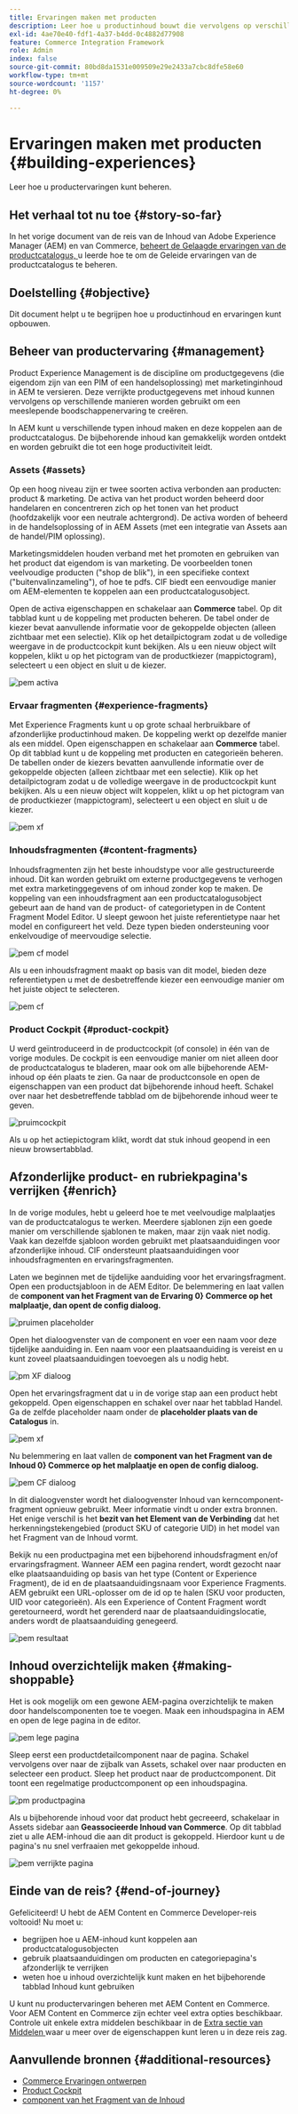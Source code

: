 ```yaml
---
title: Ervaringen maken met producten
description: Leer hoe u productinhoud bouwt die vervolgens op verschillende manieren kan worden gebruikt om een indrukwekkende winkelervaring te creëren.
exl-id: 4ae70e40-fdf1-4a37-b4dd-0c4882d77908
feature: Commerce Integration Framework
role: Admin
index: false
source-git-commit: 80bd8da1531e009509e29e2433a7cbc8dfe58e60
workflow-type: tm+mt
source-wordcount: '1157'
ht-degree: 0%

---
```



# Ervaringen maken met producten {#building-experiences}

Leer hoe u productervaringen kunt beheren.

## Het verhaal tot nu toe {#story-so-far}

In het vorige document van de reis van de Inhoud van Adobe Experience Manager (AEM) en van Commerce, [ beheert de Gelaagde ervaringen van de productcatalogus, ](/help/commerce-cloud/cif-storefront/commerce-journeys/aem-commerce-content-author/staged-catalog.md) u leerde hoe te om de Geleide ervaringen van de productcatalogus te beheren.

## Doelstelling {#objective}

Dit document helpt u te begrijpen hoe u productinhoud en ervaringen kunt opbouwen.

## Beheer van productervaring {#management}

Product Experience Management is de discipline om productgegevens (die eigendom zijn van een PIM of een handelsoplossing) met marketinginhoud in AEM te versieren. Deze verrijkte productgegevens met inhoud kunnen vervolgens op verschillende manieren worden gebruikt om een meeslepende boodschappenervaring te creëren.

In AEM kunt u verschillende typen inhoud maken en deze koppelen aan de productcatalogus. De bijbehorende inhoud kan gemakkelijk worden ontdekt en worden gebruikt die tot een hoge productiviteit leidt.

### Assets {#assets}

Op een hoog niveau zijn er twee soorten activa verbonden aan producten: product &amp; marketing. De activa van het product worden beheerd door handelaren en concentreren zich op het tonen van het product (hoofdzakelijk voor een neutrale achtergrond). De activa worden of beheerd in de handelsoplossing of in AEM Assets (met een integratie van Assets aan de handel/PIM oplossing).

Marketingsmiddelen houden verband met het promoten en gebruiken van het product dat eigendom is van marketing. De voorbeelden tonen veelvoudige producten (&quot;shop de blik&quot;), in een specifieke context (&quot;buitenvalinzameling&quot;), of hoe te pdfs. CIF biedt een eenvoudige manier om AEM-elementen te koppelen aan een productcatalogusobject.

Open de activa eigenschappen en schakelaar aan **Commerce** tabel. Op dit tabblad kunt u de koppeling met producten beheren. De tabel onder de kiezer bevat aanvullende informatie voor de gekoppelde objecten (alleen zichtbaar met een selectie). Klik op het detailpictogram zodat u de volledige weergave in de productcockpit kunt bekijken. Als u een nieuw object wilt koppelen, klikt u op het pictogram van de productkiezer (mappictogram), selecteert u een object en sluit u de kiezer.

![ pem activa ](assets/pem-assets.png)

### Ervaar fragmenten {#experience-fragments}

Met Experience Fragments kunt u op grote schaal herbruikbare of afzonderlijke productinhoud maken. De koppeling werkt op dezelfde manier als een middel. Open eigenschappen en schakelaar aan **Commerce** tabel. Op dit tabblad kunt u de koppeling met producten en categorieën beheren. De tabellen onder de kiezers bevatten aanvullende informatie over de gekoppelde objecten (alleen zichtbaar met een selectie). Klik op het detailpictogram zodat u de volledige weergave in de productcockpit kunt bekijken. Als u een nieuw object wilt koppelen, klikt u op het pictogram van de productkiezer (mappictogram), selecteert u een object en sluit u de kiezer.

![ pem xf ](assets/pem-xf.png)

### Inhoudsfragmenten {#content-fragments}

Inhoudsfragmenten zijn het beste inhoudstype voor alle gestructureerde inhoud. Dit kan worden gebruikt om externe productgegevens te verhogen met extra marketinggegevens of om inhoud zonder kop te maken. De koppeling van een inhoudsfragment aan een productcatalogusobject gebeurt aan de hand van de product- of categorietypen in de Content Fragment Model Editor. U sleept gewoon het juiste referentietype naar het model en configureert het veld. Deze typen bieden ondersteuning voor enkelvoudige of meervoudige selectie.

![ pem cf model ](assets/pem-cf-model.png)

Als u een inhoudsfragment maakt op basis van dit model, bieden deze referentietypen u met de desbetreffende kiezer een eenvoudige manier om het juiste object te selecteren.

![ pem cf ](assets/pem-cf.png)

### Product Cockpit {#product-cockpit}

U werd geïntroduceerd in de productcockpit (of console) in één van de vorige modules. De cockpit is een eenvoudige manier om niet alleen door de productcatalogus te bladeren, maar ook om alle bijbehorende AEM-inhoud op één plaats te zien. Ga naar de productconsole en open de eigenschappen van een product dat bijbehorende inhoud heeft. Schakel over naar het desbetreffende tabblad om de bijbehorende inhoud weer te geven.

![ pruimcockpit ](assets/pem-cockpit.png)

Als u op het actiepictogram klikt, wordt dat stuk inhoud geopend in een nieuw browsertabblad.

## Afzonderlijke product- en rubriekpagina&#39;s verrijken {#enrich}

In de vorige modules, hebt u geleerd hoe te met veelvoudige malplaatjes van de productcatalogus te werken. Meerdere sjablonen zijn een goede manier om verschillende sjablonen te maken, maar zijn vaak niet nodig. Vaak kan dezelfde sjabloon worden gebruikt met plaatsaanduidingen voor afzonderlijke inhoud. CIF ondersteunt plaatsaanduidingen voor inhoudsfragmenten en ervaringsfragmenten.

Laten we beginnen met de tijdelijke aanduiding voor het ervaringsfragment. Open een productsjabloon in de AEM Editor. De belemmering en laat vallen de **component van het Fragment van de Ervaring 0} Commerce op het malplaatje, dan opent de config dialoog.**

![ pruimen placeholder ](assets/pem-placeholder.png)

Open het dialoogvenster van de component en voer een naam voor deze tijdelijke aanduiding in. Een naam voor een plaatsaanduiding is vereist en u kunt zoveel plaatsaanduidingen toevoegen als u nodig hebt.

![ pm XF dialoog ](assets/pem-dialog-xf.png)

Open het ervaringsfragment dat u in de vorige stap aan een product hebt gekoppeld. Open eigenschappen en schakel over naar het tabblad Handel. Ga de zelfde placeholder naam onder de **placeholder plaats van de Catalogus** in.

![ pem xf ](assets/pem-xf.png)

Nu belemmering en laat vallen de **component van het Fragment van de Inhoud 0} Commerce op het malplaatje en open de config dialoog.**

![ pem CF dialoog ](assets/pem-dialog-cf.png)

In dit dialoogvenster wordt het dialoogvenster Inhoud van kerncomponent-fragment opnieuw gebruikt. Meer informatie vindt u onder extra bronnen. Het enige verschil is het **bezit van het Element van de Verbinding** dat het herkenningstekengebied (product SKU of categorie UID) in het model van het Fragment van de Inhoud vormt.

Bekijk nu een productpagina met een bijbehorend inhoudsfragment en/of ervaringsfragment. Wanneer AEM een pagina rendert, wordt gezocht naar elke plaatsaanduiding op basis van het type (Content or Experience Fragment), de id en de plaatsaanduidingsnaam voor Experience Fragments. AEM gebruikt een URL-oplosser om de id op te halen (SKU voor producten, UID voor categorieën). Als een Experience of Content Fragment wordt geretourneerd, wordt het gerenderd naar de plaatsaanduidingslocatie, anders wordt de plaatsaanduiding genegeerd.

![ pem resultaat ](assets/pem-result.png)

## Inhoud overzichtelijk maken {#making-shoppable}

Het is ook mogelijk om een gewone AEM-pagina overzichtelijk te maken door handelscomponenten toe te voegen. Maak een inhoudspagina in AEM en open de lege pagina in de editor.

![ pem lege pagina ](assets/pem-page-empty.png)

Sleep eerst een productdetailcomponent naar de pagina. Schakel vervolgens over naar de zijbalk van Assets, schakel over naar producten en selecteer een product. Sleep het product naar de productcomponent. Dit toont een regelmatige productcomponent op een inhoudspagina.

![ pm productpagina ](assets/pem-page-product.png)

Als u bijbehorende inhoud voor dat product hebt gecreeerd, schakelaar in Assets sidebar aan **Geassocieerde Inhoud van Commerce**. Op dit tabblad ziet u alle AEM-inhoud die aan dit product is gekoppeld. Hierdoor kunt u de pagina&#39;s nu snel verfraaien met gekoppelde inhoud.

![ pem verrijkte pagina ](assets/pem-page-enriched.png)

## Einde van de reis? {#end-of-journey}

Gefeliciteerd! U hebt de AEM Content en Commerce Developer-reis voltooid! Nu moet u:

* begrijpen hoe u AEM-inhoud kunt koppelen aan productcatalogusobjecten
* gebruik plaatsaanduidingen om producten en categoriepagina&#39;s afzonderlijk te verrijken
* weten hoe u inhoud overzichtelijk kunt maken en het bijbehorende tabblad Inhoud kunt gebruiken

U kunt nu productervaringen beheren met AEM Content en Commerce. Voor AEM Content en Commerce zijn echter veel extra opties beschikbaar. Controle uit enkele extra middelen beschikbaar in de [ Extra sectie van Middelen ](#additional-resources) waar u meer over de eigenschappen kunt leren u in deze reis zag.

## Aanvullende bronnen {#additional-resources}

* [Commerce Ervaringen ontwerpen](/help/commerce-cloud/cif-storefront/authoring/authoring-commerce-experiences.md)
* [Product Cockpit](/help/commerce-cloud/cif-storefront/authoring/product-cockpit.md)
* [ component van het Fragment van de Inhoud ](https://experienceleague.adobe.com/docs/experience-manager-core-components/using/wcm-components/content-fragment-component)
